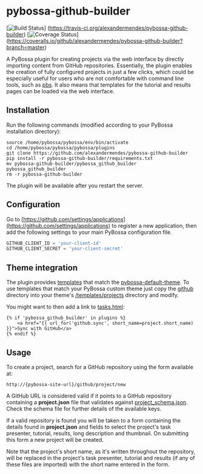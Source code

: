 # pybossa-github-builder

[![Build Status](https://travis-ci.org/alexandermendes/pybossa-github-builder.svg?branch=master)]
(https://travis-ci.org/alexandermendes/pybossa-github-builder)
[![Coverage Status](https://coveralls.io/repos/github/alexandermendes/pybossa-github-builder/badge.svg?branch=master)]
(https://coveralls.io/github/alexandermendes/pybossa-github-builder?branch=master)

A PyBossa plugin for creating projects via the web interface by directly
importing content from GitHub repositories. Essentially, the plugin enables the
creation of fully configured projects in just a few clicks, which could be
especially useful for users who are not comfortable with command line tools,
such as [pbs](https://github.com/PyBossa/pbs). It also means that templates for
the tutorial and results pages can be loaded via the web interface.


## Installation

Run the following commands (modified according to your PyBossa installation directory):

```
source /home/pybossa/pybossa/env/bin/activate
cd /home/pybossa/pybossa/pybossa/plugins
git clone https://github.com/alexandermendes/pybossa-github-builder
pip install -r pybossa-github-builder/requirements.txt
mv pybossa-github-builder/pybossa_github_builder pybossa_github_builder
rm -r pybossa-github-builder
```

The plugin will be available after you restart the server.


## Configuration

Go to [https://github.com/settings/applications](https://github.com/settings/applications)
to register a new application, then add the following settings to your main PyBossa
configuration file.

``` Python
GITHUB_CLIENT_ID = 'your-client-id'
GITHUB_CLIENT_SECRET = 'your-client-secret'
```


## Theme integration

The plugin provides [templates](pybossa_github_builder/templates) that match
the [pybossa-default-theme](https://github.com/PyBossa/pybossa-default-theme).
To use templates that match your PyBossa custom theme just copy the
[github](pybossa_github_builder/templates/projects/github)
directory into your theme's
[/templates/projects](https://github.com/PyBossa/pybossa-default-theme/tree/master/templates/projects)
directory and modify.

You might want to then add a link to
[tasks.html](https://github.com/PyBossa/pybossa-default-theme/tree/master/templates/projects/tasks.html):

```HTML+Django
{% if 'pybossa_github_builder' in plugins %}
    <a href="{{ url_for('github.sync', short_name=project.short_name) }}">Sync with GitHub</a>
{% endif %}
```


## Usage

To create a project, search for a GitHub repository using the form available at:

```
http://{pybossa-site-url}/github/project/new
```

A GitHub URL is considered valid if it points to a GitHub repository containing
a **project.json** file that validates against
[project_schema.json](pybossa_github_builder/project_schema.json). Check the
schema file for further details of the available keys.

If a valid repository is found you will be taken to a form containing the details
found in **project.json** and fields to select the project's task presenter,
tutorial, results, long description and thumbnail. On submitting this form a
new project will be created.

Note that the project's short name, as it's written throughout the repository,
will be replaced in the project's task presenter, tutorial and results
(if any of these files are imported) with the short name entered in the form.
